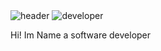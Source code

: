 <img alt="header" src={header} className="w-screen" />
      <img
        alt="developer"
        src={developerImage}
        className="absolute left-[50%] top-[130px]"
      />
      <div className="absolute left-[20%] top-[40%] w-[619px] h-[250px] text-black text-[64px] font-normal">
        <p> Hi! Im Name a software developer</p>
      </div>
